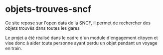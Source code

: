 # objets-trouves-sncf
Ce site repose sur l'open data de la SNCF, il permet de rechercher des objets trouvés dans toutes les gares

Le projet a été réalisé dans le cadre d'un module d'engagement citoyen et vise donc à aider toute personne ayant perdu un objet pendant un voyage en train.

